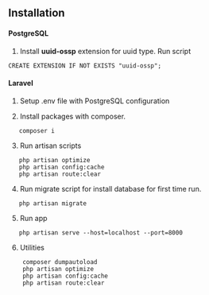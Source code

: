 ## Installation

#### PostgreSQL
1. Install **uuid-ossp** extension for uuid type. Run script
```shell
CREATE EXTENSION IF NOT EXISTS "uuid-ossp";
```

#### Laravel
1. Setup .env file with PostgreSQL configuration

2. Install packages with composer.
```shell
   composer i
```

3. Run artisan scripts
```shell
   php artisan optimize
   php artisan config:cache
   php artisan route:clear
```

4. Run migrate script for install database for first time run.
```shell
   php artisan migrate
```

5. Run app
```shell
   php artisan serve --host=localhost --port=8000
```

6. Utilities
```
    composer dumpautoload
    php artisan optimize
    php artisan config:cache
    php artisan route:clear

